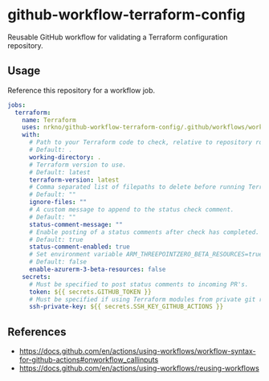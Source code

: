 # github-workflow-terraform-config

Reusable GitHub workflow for validating a Terraform configuration repository.

## Usage

Reference this repository for a workflow job.

```yaml
jobs:
  terraform:
    name: Terraform
    uses: nrkno/github-workflow-terraform-config/.github/workflows/workflow.yaml@main
    with:
      # Path to your Terraform code to check, relative to repository root.
      # Default: .
      working-directory: .
      # Terraform version to use.
      # Default: latest
      terraform-version: latest
      # Comma separated list of filepaths to delete before running Terraform.
      # Default: ""
      ignore-files: ""
      # A custom message to append to the status check comment.
      # Default: ""
      status-comment-message: ""
      # Enable posting of a status comments after check has completed.
      # Default: true
      status-comment-enabled: true
      # Set environment variable ARM_THREEPOINTZERO_BETA_RESOURCES=true.
      # Default: false
      enable-azurerm-3-beta-resources: false
    secrets:
      # Must be specified to post status comments to incoming PR's.
      token: ${{ secrets.GITHUB_TOKEN }}
      # Must be specified if using Terraform modules from private git repos.
      ssh-private-key: ${{ secrets.SSH_KEY_GITHUB_ACTIONS }}
```

## References

- https://docs.github.com/en/actions/using-workflows/workflow-syntax-for-github-actions#onworkflow_callinputs
- https://docs.github.com/en/actions/using-workflows/reusing-workflows
